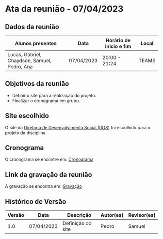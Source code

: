 # Ata da reunião - 07/04/2023

## Dados da reunião

| Alunos presentes                             | Data       | Horário de inicio e fim | Local |
| -------------------------------------------- | ---------- | ------------------------ | ----- |
| Lucas, Gabriel, Chaydson, Samuel, Pedro, Ana | 07/04/2023 | 20:00 - 21:24            | TEAMS |

## Objetivos da reunião

- Definir o site para a realização do projeto.
- Finalizar o cronograma em grupo.

## Site escolhido

O site da [Diretoria de Desenvolvimento Social (DDS)](https://dds.dac.unb.br/) foi escolhido para o projeto da disciplina.

## Cronograma

O cronograma se encontre em: [Cronograma](../planejamento/cronogramaPlanejado.md)

## Link da gravação da reunião

A gravação se encontra em: [Gravação](https://youtu.be/DQlJMNVC9QY)

## Histórico de Versão

| Versão | Data       | Descrição         | Autor(es) | Revisor(es) |
| ------- | ---------- | ------------------- | --------- | ----------- |
| 1.0     | 07/04/2023 | Definição do site | Pedro     | Samuel      |
